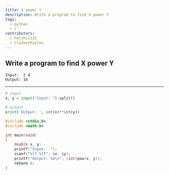```yaml
---
title: X power Y
description: Write a program to find X power Y
tags:
  - python
  - c
contributors:
  - harshi1122
  - ClasherKasten
---
```


## Write a program to find X power Y

```txt
Input:  2 4
Output: 16
```

---

<CodeBlock>

```python
# input
x, y = input("Input: ").split()

# output
print('Output: ', int(x)**int(y))
```

```c
#include <stdio.h>
#include <math.h>

int main(void)
{
    double x, y;
    printf("Input:  ");
    scanf("%lf %lf", &x, &y);
    printf("Output: %d\n", (int)pow(x, y));
    return 0;
}
```

</CodeBlock>
